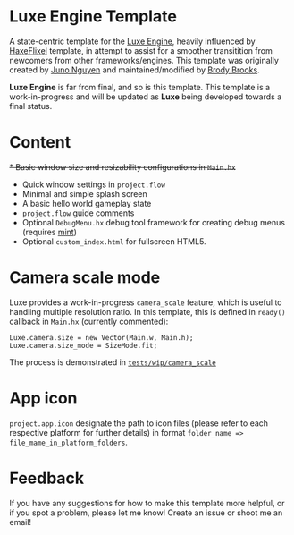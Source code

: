 # Luxe Engine Template
A state-centric template for the [Luxe Engine](http://luxeengine.com/), heavily influenced by [HaxeFlixel](http://haxeflixel.com/) template, in attempt to assist for a smoother transitition from newcomers from other frameworks/engines. This template was originally created by [Juno Nguyen](https://github.com/JunoNgx) and maintained/modified by [Brody Brooks](http://brodybrooks.com).

**Luxe Engine** is far from final, and so is this template. This template is a work-in-progress and will be updated as **Luxe** being developed towards a final status.

# Content
~~* Basic window size and resizability configurations in ```Main.hx```~~
* Quick window settings in ```project.flow```
* Minimal and simple splash screen
* A basic hello world gameplay state
* ```project.flow``` guide comments
* Optional ```DebugMenu.hx``` debug tool framework for creating debug menus (requires [mint](https://github.com/snowkit/mint))
* Optional ```custom_index.html``` for fullscreen HTML5.

# Camera scale mode

Luxe provides a work-in-progress ```camera_scale``` feature, which is useful to handling multiple resolution ratio. In this template, this is defined in ```ready()``` callback in ```Main.hx``` (currently commented):

```
Luxe.camera.size = new Vector(Main.w, Main.h);
Luxe.camera.size_mode = SizeMode.fit;
```

The process is demonstrated in [```tests/wip/camera_scale```](https://github.com/underscorediscovery/luxe/tree/master/tests/wip/camera_scale)

# App icon

```project.app.icon``` designate the path to icon files (please refer to each respective platform for further details) in format ```folder_name => file_mame_in_platform_folders```.


# Feedback

If you have any suggestions for how to make this template more helpful, or if you spot a problem, please let me know! Create an issue or shoot me an email!
